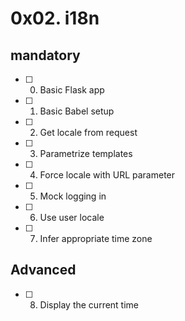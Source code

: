 # 0x02. i18n
## mandatory
- [ ] 0. Basic Flask app
- [ ] 1. Basic Babel setup
- [ ] 2. Get locale from request
- [ ] 3. Parametrize templates
- [ ] 4. Force locale with URL parameter
- [ ] 5. Mock logging in
- [ ] 6. Use user locale
- [ ] 7. Infer appropriate time zone
## Advanced
- [ ] 8. Display the current time 

